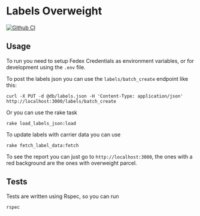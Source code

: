# Labels Overweight
[![Github CI](https://github.com/abimaelmartell/labels-overweight/workflows/Ruby/badge.svg)](https://github.com/abimaelmartell/labels-overweight/actions)

## Usage
To run you need to setup Fedex Credentials as environment variables, or for development using the `.env` file.

To post the labels json you can use the `labels/batch_create` endpoint like this:

```
curl -X PUT -d @db/labels.json -H 'Content-Type: application/json' http://localhost:3000/labels/batch_create
```

Or you can use the rake task
```
rake load_labels_json:load
```

To update labels with carrier data you can use
```
rake fetch_label_data:fetch
```

To see the report you can just go to `http://localhost:3000`, the ones with a red background are the ones with overweight parcel.

## Tests
Tests are written using Rspec, so you can run

```
rspec
```
